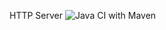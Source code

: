 HTTP Server 
![Java CI with Maven](https://github.com/LaurentBaj/Http/workflows/Java%20CI%20with%20Maven/badge.svg)
